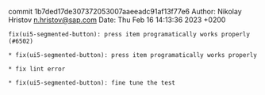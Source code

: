 commit 1b7ded17de307372053007aaeeadc91af13f77e6
Author: Nikolay Hristov <n.hristov@sap.com>
Date:   Thu Feb 16 14:13:36 2023 +0200

    fix(ui5-segmented-button): press item programatically works properly (#6502)
    
    * fix(ui5-segmented-button): press item programatically works properly
    
    * fix lint error
    
    * fix(ui5-segmented-button): fine tune the test
